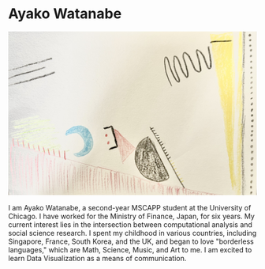 # Ayako Watanabe

![Dataselfie](dataselfie.jpg)

I am Ayako Watanabe, a second-year MSCAPP student at the University of Chicago. I have worked for the Ministry of Finance, Japan, for six years. My current interest lies in the intersection between computational analysis and social science research. I spent my childhood in various countries, including Singapore, France, South Korea, and the UK, and began to love "borderless languages," which are Math, Science, Music, and Art to me. I am excited to learn Data Visualization as a means of communication.
